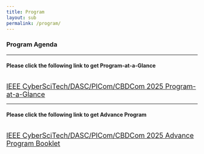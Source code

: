 ```yaml
---
title: Program
layout: sub
permalink: /program/
--- 
```


<h3>Program Agenda</h3>

<hr/>
<h4>Please click the following link to get Program-at-a-Glance</h4>
<br>
<a href="/2025/assets/CyberSciTech_DASC_PICom_CBDCom 2025 - Program at a Glance (0929E).pdf" target="_blank" style="font-size: 18px;"><u>IEEE CyberSciTech/DASC/PICom/CBDCom 2025 Program-at-a-Glance</u></a>

<hr/>
<h4>Please click the following link to get Advance Program</h4>
<br>
<a href="/2025/assets/CyberSciTech_DASC_PICom_CBDCom 2025 - Advance Program (1015A).pdf" target="_blank" style="font-size: 18px;"><u>IEEE CyberSciTech/DASC/PICom/CBDCom 2025 Advance Program Booklet</u></a>

